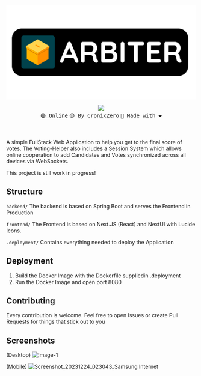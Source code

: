 <p align="center"><img align="center" width="512" src="./.public/Arbiter-Banner.png"/></p>
<p align="center">
  <img src="https://skillicons.dev/icons?i=nextjs,react,ts,tailwindcss,java,spring,docker" />
  <br/>
  <a href="https://votes.mikka.systems"><kbd>🟢 Online</kbd></a> <a><kbd>🟡 By CronixZero</kbd></a> <a><kbd>🔴 Made with ❤️</kbd></a>
</p>
<br/><br/>
A simple FullStack Web Application to help you get to the final score of votes.
The Voting-Helper also includes a Session System which allows online cooperation to add Candidates and Votes synchronized across all devices via WebSockets.

This project is still work in progress!

## Structure

`backend/`
The backend is based on Spring Boot and serves the Frontend in Production

`frontend/`
The Frontend is based on Next.JS (React) and NextUI with Lucide Icons. 

`.deployment/`
Contains everything needed to deploy the Application

## Deployment
1. Build the Docker Image with the Dockerfile suppliedin .deployment
2. Run the Docker Image and open port 8080

## Contributing
Every contribution is welcome. Feel free to open Issues or create Pull Requests for things that stick out to you

## Screenshots
(Desktop)
![image-1](https://github.com/CronixZero/voting-helper/assets/47929140/b43f4e80-c13c-4a35-949a-44f19d0ba47e)

(Mobile)
![Screenshot_20231224_023043_Samsung Internet](https://github.com/CronixZero/voting-helper/assets/47929140/c91282cc-5878-44a3-9e0c-a4cb62d70891)

